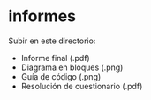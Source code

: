 # informes

Subir en este directorio:

* Informe final (.pdf)
* Diagrama en bloques (.png)
* Guía de código (.png)
* Resolución de cuestionario (.pdf)